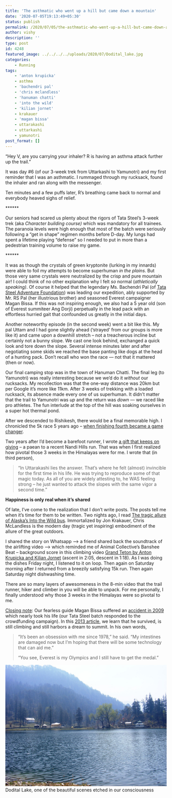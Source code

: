 ```yaml
---
title: 'The asthmatic who went up a hill but came down a mountain'
date: '2020-07-05T19:13:49+05:30'
status: publish
permalink: /2020/07/05/the-asthmatic-who-went-up-a-hill-but-came-down-a-mountain
author: vishy
description: ''
type: post
id: 4248
featured_image: ../../../../uploads/2020/07/Dodital_lake.jpg
categories: 
    - Running
tags:
    - 'anton krupicka'
    - asthma
    - 'bachendri pal'
    - 'chris mclandless'
    - 'hanuman chatti'
    - 'into the wild'
    - 'kilian jornet'
    - krakauer
    - 'magan bissa'
    - uttarakashi
    - uttarkashi
    - yamunotri
post_format: []
---
```

“Hey V, are you carrying your inhaler? R is having an asthma attack further up the trail.”

It was day #6 (of our 3-week trek from Uttarkashi to Yamunotri) and my first reminder that I was an asthmatic. I rummaged through my rucksack, found the inhaler and ran along with the messenger.

Ten minutes and a few puffs later, R’s breathing came back to normal and everybody heaved sighs of relief.

\*\*\*\*\*\*

Our seniors had scared us plenty about the rigors of Tata Steel’s 3-week trek (aka *Character building course)* which was mandatory for all trainees. The paranoia levels were high enough that most of the batch were seriously following a “get in shape” regimen months before D-day. My lungs had spent a lifetime playing “defense” so I needed to put in more than a pedestrian training volume to raise my game.

\*\*\*\*\*\*

It was as though the crystals of green kryptonite (lurking in my innards) were able to foil my attempts to become superhuman *in the plains*. But those very same crystals were neutralized by the crisp and pure mountain air! I could think of no other explanation why I felt *so* normal (*athletically speaking)*. Of course it helped that the legendary Ms. Bachendri Pal (of [Tata Steel Adventure Foundation](https://www.tsafindia.org/)) was leading our expedition, ably supported by Mr. RS Pal (her illustrious brother) and seasoned Everest campaigner Magan Bissa. If this was not inspiring enough, we also had a 5 year old (son of Everest summiteer Ang Dorji) perpetually in the lead pack with an effortless hurried gait that confounded us greatly in the initial days.

Another noteworthy episode (in the second week) went a bit like this. My pal Uttam and I had gone slightly ahead (‘strayed’ from our groups is more like it) and came upon a downhill stretch – not a treacherous incline but certainly not a bunny slope. We cast one look behind, exchanged a quick look and tore down the slope. Several intense minutes later and after negotiating some skids we reached the base panting like dogs at the head of a hunting pack. Don’t recall who won the race — not that it mattered (then or now).

Our final camping stop was in the town of Hanuman Chatti. The final leg (to Yamunotri) was really interesting because we we’d do it *without* our rucksacks. My recollection was that the one-way distance was 20km but per Google it’s more like 11km. After 3 weeks of trekking with a loaded rucksack, its absence made every one of us superhuman. It didn’t matter that the trail to Yamunotri was *up* and the return was *down* — we raced like pro athletes. The fun interlude at the top of the hill was soaking ourselves in a super hot thermal pond.

After we descended to Rishikesh, there would be a final memorable high. I chronicled the 5k race 5 years ago – [when finishing fourth became a game changer](http://www.ulaar.com/2015/08/11/when-finishing-fourth-became-a-game-changer/).

Two years after I’d become a barefoot runner, I wrote [a gift that keeps on giving](http://www.ulaar.com/2013/07/15/a-gift-that-keeps-on-giving/) – a paean to a recent Nandi Hills run. That was when I first realized how pivotal those 3 weeks in the Himalayas were for me. I wrote that (in third person),

> “In Uttarakashi lies the answer. That’s where he felt (almost) invincible for the first time in his life. He was trying to reproduce some of that magic today. As all of you are widely attesting to, he WAS feeling strong – he just wanted to attack the slopes with the same vigor a second time.”

**Happiness is only real when it’s shared**

Of late, I’ve come to the realization that I don’t write posts. The posts tell me when it’s time for them to be written. Two nights ago, I read [The tragic allure of Alaska’s Into the Wild bus](https://edition.cnn.com/travel/article/alaska-into-the-wild-bus-tourist-allure/index.html). Immortalized by Jon Krakauer, Chris McLandless is the modern day (tragic yet inspiring) embodiment of the allure of the great outdoors.

I shared the story on Whatsapp –&gt; a friend shared back the soundtrack of the airlifting video –&gt; which reminded me of Animal Collective’s Banshee Beat – background score in this climbing video [Grand Teton by Anton Krupicka and Kilian Jornet](https://www.youtube.com/watch?v=Z_Z1-smRsoU) (ascent in 2:05, descent in 1:18). As I was doing the dishes Friday night, I listened to it on loop. Then again on Saturday morning after I returned from a breezily satisfying 15k run. Then again Saturday night dishwashing time.

There are so many layers of awesomeness in the 8-min video that the trail runner, hiker and climber in you will be able to unpack. For me personally, I finally understood why those 3 weeks in the Himalayas were so pivotal to me.

<span style="text-decoration: underline;">Closing note</span>: Our fearless guide Magan Bissa suffered an [accident in 2009](https://www.hindustantimes.com/other/mountain-rescuer-now-waiting-to-be-rescued/story-aSilnUXBbofUoqTHOXNWDP.html) which nearly took his life (our Tata Steel batch responded to the crowdfunding campaign). In this [2013 article](https://www.zdnet.com/article/amid-everest-climbs-60th-anniversary-indians-adopt-the-sport/), we learn that he survived, is still climbing and still harbors a dream to summit. In his own words,

> “It’s been an obsession with me since 1978,” he said. “My intestines are damaged now but I’m hoping that there will be some technology that can aid me.”
> 
> “You see, Everest is my Olympics and I still have to get the medal.”

![](../../../../uploads/2020/07/Dodital_lake.jpg) Dodital Lake, one of the beautiful scenes etched in our consciousness
